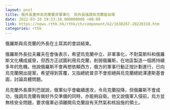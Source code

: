 ```yaml
---
layout: post
title: 俄外長重申烏克蘭要非軍事化　烏外長強調烏克蘭能自衛
date: 2022-03-10 19:23:10.000000000 +08:00
link: https://news.rthk.hk/rthk/ch/component/k2/1638267-20220310.htm
categories: rthk
---
```


俄羅斯與烏克蘭的外長在土耳其的會談結束。

俄羅斯外長拉夫羅夫在會後表示，希望烏克蘭中立、非軍事化，不對莫斯科和俄羅斯文化構成威脅，但西方正試圖利用烏克蘭，削弱俄羅斯，在地區製造一個將持續多年的危機。他說俄羅斯不會再想依賴西方，俄方的軍事行動正按計劃進行，已向烏克蘭開出提案，希望得到答覆，又指總統普京不會拒絕與烏克蘭總統澤連斯基會面，討論具體問題。

烏克蘭外長庫列巴就說，俄軍似乎會繼續進攻，令烏克蘭投降，但俄羅斯不會成功，強調烏克蘭有做好外交準備的同時，亦能夠自衛。他又說俄軍入侵前，烏方並無核安全問題，要求俄軍必須離開烏克蘭設有天然氣和核設施的領土。
